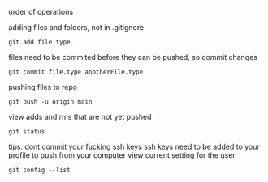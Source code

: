 order of operations

adding files and folders, not in .gitignore

	git add file.type

files need to be commited before they can be pushed, so commit changes 

	git commit file.type anotherFile.type

pushing files to repo 

	git push -u origin main

view adds and rms that are not yet pushed 

	git status 

tips: 
dont commit your fucking ssh keys 
ssh keys need to be added to your profile to push from your computer 
view current setting for the user 

	git config --list

